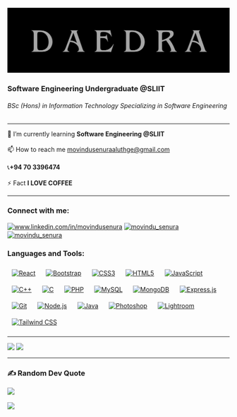 ![Header](./DAEDRA2.png)

<h3>Software Engineering Undergraduate @SLIIT</h3>
<h6>BSc (Hons) in Information Technology
Specializing in Software Engineering</h6>

<hr>

🌱 I’m currently learning <b>Software Engineering @SLIIT</b><br><br>📫 How to reach me movindusenuraaluthge@gmail.com<br><br>📞<b>+94 70 3396474</b><br><br>⚡ Fact <b>I LOVE COFFEE</b>

<hr>



<h3 align="left">Connect with me:</h3>
<p align="left">
<a href="https://linkedin.com/in/www.linkedin.com/in/movindusenura" target="blank"><img  align="center" src="https://raw.githubusercontent.com/rahuldkjain/github-profile-readme-generator/master/src/images/icons/Social/linked-in-alt.svg" alt="www.linkedin.com/in/movindusenura" height="35" width="40" /></a>
<a href="https://instagram.com/movindu_senura" target="blank"><img  align="center" src="https://raw.githubusercontent.com/rahuldkjain/github-profile-readme-generator/master/src/images/icons/Social/instagram.svg" alt="movindu_senura" height="35" width="40" /></a>
<a href="https://twitter.com/SenuraAluthge" target="blank"><img  align="center" src="https://toppng.com/uploads/preview/twitter-x-new-logo-icon-png-11692480121koxvq54was.webp" alt="movindu_senura" height="35" width="40" /></a>
</p>

<h3>Languages and Tools:</h3>  
<div align="left">  
<a href="https://reactjs.org/" target="_blank"><img style="margin: 10px" src="https://profilinator.rishav.dev/skills-assets/react-original-wordmark.svg" alt="React" height="35" /></a>  
<a href="https://getbootstrap.com/docs/3.4/javascript/" target="_blank"><img style="margin: 10px" src="https://profilinator.rishav.dev/skills-assets/bootstrap-plain.svg" alt="Bootstrap" height="35" /></a>  
<a href="https://www.w3schools.com/css/" target="_blank"><img style="margin: 10px" src="https://profilinator.rishav.dev/skills-assets/css3-original-wordmark.svg" alt="CSS3" height="35" /></a>  
<a href="https://en.wikipedia.org/wiki/HTML5" target="_blank"><img style="margin: 10px" src="https://profilinator.rishav.dev/skills-assets/html5-original-wordmark.svg" alt="HTML5" height="35" /></a>  
<a href="https://www.javascript.com/" target="_blank"><img style="margin: 10px" src="https://profilinator.rishav.dev/skills-assets/javascript-original.svg" alt="JavaScript" height="35" /></a>  
<a href="https://www.cplusplus.com/" target="_blank"><img style="margin: 10px" src="https://profilinator.rishav.dev/skills-assets/cplusplus-original.svg" alt="C++" height="35" /></a>  
<a href="https://www.cprogramming.com/" target="_blank"><img style="margin: 10px" src="https://profilinator.rishav.dev/skills-assets/c-original.svg" alt="C" height="35" /></a>  
<a href="https://www.php.net/" target="_blank"><img style="margin: 10px" src="https://profilinator.rishav.dev/skills-assets/php-original.svg" alt="PHP" height="35" /></a>  
<a href="https://www.mysql.com/" target="_blank"><img style="margin: 10px" src="https://profilinator.rishav.dev/skills-assets/mysql-original-wordmark.svg" alt="MySQL" height="35" /></a>  
<a href="https://www.mongodb.com/" target="_blank"><img style="margin: 10px" src="https://profilinator.rishav.dev/skills-assets/mongodb-original-wordmark.svg" alt="MongoDB" height="35" /></a>  
<a href="https://expressjs.com/" target="_blank"><img style="margin: 10px" src="https://profilinator.rishav.dev/skills-assets/express-original-wordmark.svg" alt="Express.js" height="35" /></a>  
<a href="https://github.com/" target="_blank"><img style="margin: 10px" src="https://profilinator.rishav.dev/skills-assets/git-scm-icon.svg" alt="Git" height="35" /></a>  
<a href="https://nodejs.org/" target="_blank"><img style="margin: 10px" src="https://profilinator.rishav.dev/skills-assets/nodejs-original-wordmark.svg" alt="Node.js" height="35" /></a>  
<a href="https://www.java.com/" target="_blank"><img style="margin: 10px" src="https://profilinator.rishav.dev/skills-assets/java-original-wordmark.svg" alt="Java" height="35" /></a>  
<a href="https://www.adobe.com/in/products/photoshop.html" target="_blank"><img style="margin: 10px" src="https://profilinator.rishav.dev/skills-assets/photoshop-plain.svg" alt="Photoshop" height="35" /></a>  
<a href="https://www.adobe.com/products/photoshop-lightroom.html" target="_blank"><img style="margin: 10px" src="https://profilinator.rishav.dev/skills-assets/lightroom.png" alt="Lightroom" height="35" /></a>  
<a href="https://www.tailwindcss.com/" target="_blank"><img style="margin: 10px" src="https://profilinator.rishav.dev/skills-assets/tailwindcss.svg" alt="Tailwind CSS" height="35" /></a>  
</div>
<hr>



![](https://github-readme-stats.vercel.app/api?username=MovinduSenura&theme=dark&hide_border=true&include_all_commits=true&count_private=true)
![](https://github-readme-streak-stats.herokuapp.com/?user=MovinduSenura&theme=dark&hide_border=true)
  
<hr>



### ✍️ Random Dev Quote 
![](https://quotes-github-readme.vercel.app/api?type=horizontal&theme=radical) 

<img width="35%" align="left" src= https://upload.wikimedia.org/wikipedia/commons/thumb/1/11/Flag_of_Sri_Lanka.svg/1200px-Flag_of_Sri_Lanka.svg.png> <br>



